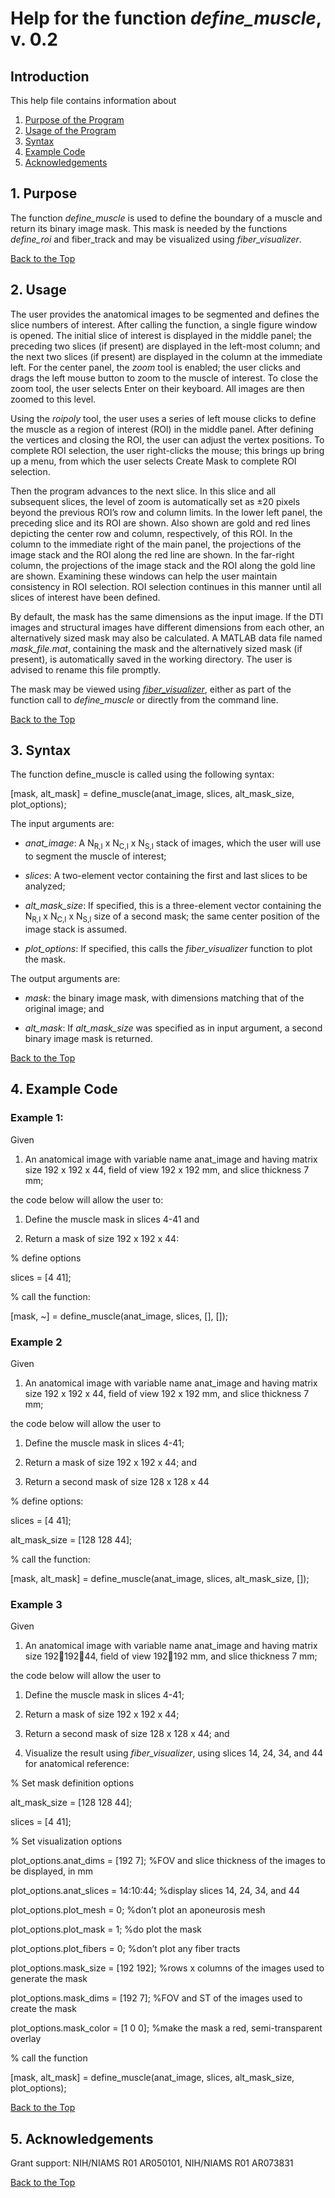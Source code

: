 # Help for the function <i>define_muscle</i>, v. 0.2

## Introduction

This help file contains information about
1) [Purpose of the Program](https://github.com/bdamon/MuscleDTI_Toolbox/blob/master/Help/Help-for-define_muscle.md#1-Purpose)
2) [Usage of the Program](https://github.com/bdamon/MuscleDTI_Toolbox/blob/master/Help/Help-for-define_muscle.md#2-Usage)
3) [Syntax](https://github.com/bdamon/MuscleDTI_Toolbox/blob/master/Help/Help-for-define_muscle.md#3-Syntax)
4) [Example Code](https://github.com/bdamon/MuscleDTI_Toolbox/blob/master/Help/Help-for-define_muscle.md#4-Example-Code)
5) [Acknowledgements](https://github.com/bdamon/MuscleDTI_Toolbox/blob/master/Help/Help-for-define_muscle.md#5-Acknowledgements)


## 1. Purpose

The function <i>define_muscle</i> is used to define the boundary of a muscle and return its binary image mask. This mask is needed by the functions <i>define_roi</i> and fiber_track</i> and may be visualized using <i>fiber_visualizer</i>. 

[Back to the Top](https://github.com/bdamon/MuscleDTI_Toolbox/blob/master/Help/Help-for-define_muscle.md)

## 2. Usage
The user provides the anatomical images to be segmented and defines the slice numbers of interest.  After calling the function, a single figure window is opened. The initial slice of interest is displayed in the middle panel; the preceding two slices (if present) are displayed in the left-most column; and the next two slices (if present) are displayed in the column at the immediate left. For the center panel, the <i>zoom</i> tool is enabled; the user clicks and drags the left mouse button to zoom to the muscle of interest.  To close the zoom tool, the user selects Enter on their keyboard. All images are then zoomed to this level.

Using the <i>roipoly</i> tool, the user uses a series of left mouse clicks to define the muscle as a region of interest (ROI) in the middle panel. After defining the vertices and closing the ROI, the user can adjust the vertex positions.  To complete ROI selection, the user right-clicks the mouse; this brings up bring up a menu, from which the user selects Create Mask to complete ROI selection.

Then the program advances to the next slice. In this slice and all subsequent slices, the level of zoom is automatically set as ±20 pixels beyond the previous ROI’s row and column limits. In the lower left panel, the preceding slice and its ROI are shown. Also shown are gold and red lines depicting the center row and column, respectively, of this ROI. In the column to the immediate right of the main panel, the projections of the image stack and the ROI along the red line are shown.  In the far-right column, the projections of the image stack and the ROI along the gold line are shown. Examining these windows can help the user maintain consistency in ROI selection. ROI selection continues in this manner until all slices of interest have been defined.

By default, the mask has the same dimensions as the input image. If the DTI images and structural images have different dimensions from each other, an alternatively sized mask may also be calculated.  A MATLAB data file named <i>mask_file.mat</i>, containing the mask and the alternatively sized mask (if present), is automatically saved in the working directory. The user is advised to rename this file promptly.

The mask may be viewed using [<i>fiber_visualizer</i>](https://github.com/bdamon/MuscleDTI_Toolbox/blob/master/Help/Help-for-fiber_visualizer.md), either as part of the function call to <i>define_muscle</i> or directly from the command line.

[Back to the Top](https://github.com/bdamon/MuscleDTI_Toolbox/blob/master/Help/Help-for-define_muscle.md)

## 3. Syntax

The function define_muscle is called using the following syntax:

[mask, alt_mask] = define_muscle(anat_image, slices, alt_mask_size, plot_options);

The input arguments are:

* <i>anat_image</i>: A N<sub>R,I</sub> x N<sub>C,I</sub> x N<sub>S,I</sub> stack of images, which the user will use to segment the muscle of interest;

* <i>slices</i>: A two-element vector containing the first and last slices to be analyzed;

* <i>alt_mask_size</i>: If specified, this is a three-element vector containing the N<sub>R,I</sub> x N<sub>C,I</sub> x N<sub>S,I</sub> size of a second mask; the same center position of the image stack is assumed.

* <i>plot_options</i>: If specified, this calls the <i>fiber_visualizer</i> function to plot the mask.

The output arguments are:

* <i>mask</i>: the binary image mask, with dimensions matching that of the original image; and

* <i>alt_mask</i>: If <i>alt_mask_size</i> was specified as in input argument, a second binary image mask is returned.

[Back to the Top](https://github.com/bdamon/MuscleDTI_Toolbox/blob/master/Help/Help-for-define_muscle.md)
 

## 4. Example Code

### Example 1:

Given 

1.	An anatomical image with variable name anat_image and having matrix size 192 x 192 x 44, field of view 192 x 192 mm, and slice thickness 7 mm;

the code below will allow the user to:

1.	Define the muscle mask in slices 4-41 and 

2.	Return a mask of size 192 x 192 x 44:

% define options

slices = [4 41];

% call the function:

[mask, ~] = define_muscle(anat_image, slices, [], []);
 
### Example 2
Given 

1.	An anatomical image with variable name anat_image and having matrix size 192 x 192 x 44, field of view 192 x 192 mm, and slice thickness 7 mm;

the code below will allow the user to 

1.	Define the muscle mask in slices 4-41; 

2.	Return a mask of size 192 x 192 x 44; and 

3.	Return a second mask of size 128 x 128 x 44

% define options:

slices = [4 41];

alt_mask_size = [128 128 44];

% call the function: 

[mask, alt_mask] = define_muscle(anat_image, slices, alt_mask_size, []);

### Example 3

Given 

1.	An anatomical image with variable name anat_image and having matrix size 19219244, field of view 192192 mm, and slice thickness 7 mm;

the code below will allow the user to 

1.	Define the muscle mask in slices 4-41; 

2.	Return a mask of size 192 x 192 x 44; 

3.	Return a second mask of size 128 x 128 x 44; and 

4.	Visualize the result using <i>fiber_visualizer</i>, using slices 14, 24, 34, and 44 for anatomical reference:

% Set mask definition options

alt_mask_size = [128 128 44];

slices = [4 41];

% Set visualization options

plot_options.anat_dims = [192 7]; %FOV and slice thickness of the images to be displayed, in mm

plot_options.anat_slices = 14:10:44; %display slices 14, 24, 34, and 44 

plot_options.plot_mesh = 0; %don’t plot an aponeurosis mesh

plot_options.plot_mask = 1; %do plot the mask

plot_options.plot_fibers = 0; %don’t plot any fiber tracts

plot_options.mask_size = [192 192]; %rows x columns of the images used to generate the mask

plot_options.mask_dims = [192 7]; %FOV and ST of the images used to create the mask

plot_options.mask_color = [1 0 0]; %make the mask a red, semi-transparent overlay

% call the function

 [mask, alt_mask] = define_muscle(anat_image, slices, alt_mask_size, plot_options); 

[Back to the Top](https://github.com/bdamon/MuscleDTI_Toolbox/blob/master/Help/Help-for-define_muscle.md)

## 5. Acknowledgements

Grant support: NIH/NIAMS R01 AR050101, NIH/NIAMS R01 AR073831

[Back to the Top](https://github.com/bdamon/MuscleDTI_Toolbox/blob/master/Help/Help-for-define_muscle.md)
 
